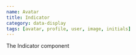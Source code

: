```yaml
---
name: Avatar
title: Indicator
category: data-display
tags: [avatar, profile, user, image, initials]
---
```

The Indicator component 